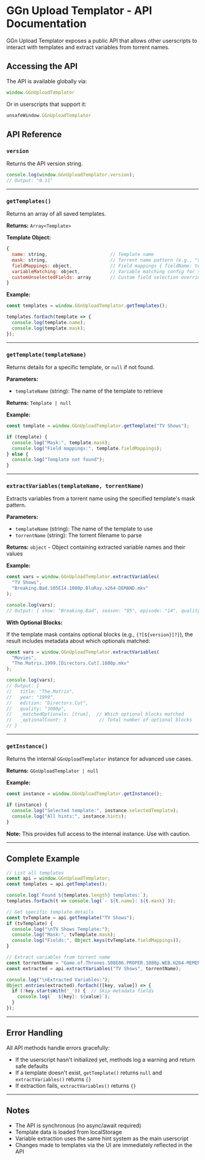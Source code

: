 # GGn Upload Templator - API Documentation

GGn Upload Templator exposes a public API that allows other userscripts to interact with templates and extract variables from torrent names.

## Accessing the API

The API is available globally via:

```javascript
window.GGnUploadTemplator
```

Or in userscripts that support it:

```javascript
unsafeWindow.GGnUploadTemplator
```

## API Reference

### `version`

Returns the API version string.

```javascript
console.log(window.GGnUploadTemplator.version);
// Output: "0.11"
```

---

### `getTemplates()`

Returns an array of all saved templates.

**Returns:** `Array<Template>`

**Template Object:**
```javascript
{
  name: string,                       // Template name
  mask: string,                       // Torrent name pattern (e.g., "${show} - S${season}E${episode}")
  fieldMappings: object,              // Field mappings { fieldName: templateValue }
  variableMatching: object,           // Variable matching config for select fields
  customUnselectedFields: array       // Custom field selection overrides
}
```

**Example:**

```javascript
const templates = window.GGnUploadTemplator.getTemplates();

templates.forEach(template => {
  console.log(template.name);
  console.log(template.mask);
});
```

---

### `getTemplate(templateName)`

Returns details for a specific template, or `null` if not found.

**Parameters:**
- `templateName` (string): The name of the template to retrieve

**Returns:** `Template | null`

**Example:**

```javascript
const template = window.GGnUploadTemplator.getTemplate("TV Shows");

if (template) {
  console.log("Mask:", template.mask);
  console.log("Field mappings:", template.fieldMappings);
} else {
  console.log("Template not found");
}
```

---

### `extractVariables(templateName, torrentName)`

Extracts variables from a torrent name using the specified template's mask pattern.

**Parameters:**
- `templateName` (string): The name of the template to use
- `torrentName` (string): The torrent filename to parse

**Returns:** `object` - Object containing extracted variable names and their values

**Example:**

```javascript
const vars = window.GGnUploadTemplator.extractVariables(
  "TV Shows",
  "Breaking.Bad.S05E14.1080p.BluRay.x264-DEMAND.mkv"
);

console.log(vars);
// Output: { show: "Breaking.Bad", season: "05", episode: "14", quality: "1080p", ... }
```

**With Optional Blocks:**

If the template mask contains optional blocks (e.g., `{?[${version}]?}`), the result includes metadata about which optionals matched:

```javascript
const vars = window.GGnUploadTemplator.extractVariables(
  "Movies",
  "The.Matrix.1999.[Directors.Cut].1080p.mkv"
);

console.log(vars);
// Output: {
//   title: "The.Matrix",
//   year: "1999",
//   edition: "Directors.Cut",
//   quality: "1080p",
//   _matchedOptionals: [true],  // Which optional blocks matched
//   _optionalCount: 1            // Total number of optional blocks
// }
```

---

### `getInstance()`

Returns the internal `GGnUploadTemplator` instance for advanced use cases.

**Returns:** `GGnUploadTemplator | null`

**Example:**

```javascript
const instance = window.GGnUploadTemplator.getInstance();

if (instance) {
  console.log("Selected template:", instance.selectedTemplate);
  console.log("All hints:", instance.hints);
}
```

**Note:** This provides full access to the internal instance. Use with caution.

---

## Complete Example

```javascript
// List all templates
const api = window.GGnUploadTemplator;
const templates = api.getTemplates();

console.log(`Found ${templates.length} templates:`);
templates.forEach(t => console.log(`- ${t.name}: ${t.mask}`));

// Get specific template details
const tvTemplate = api.getTemplate("TV Shows");
if (tvTemplate) {
  console.log("\nTV Shows Template:");
  console.log("Mask:", tvTemplate.mask);
  console.log("Fields:", Object.keys(tvTemplate.fieldMappings));
}

// Extract variables from torrent name
const torrentName = "Game.of.Thrones.S08E06.PROPER.1080p.WEB.H264-MEMENTO.mkv";
const extracted = api.extractVariables("TV Shows", torrentName);

console.log("\nExtracted Variables:");
Object.entries(extracted).forEach(([key, value]) => {
  if (!key.startsWith('_')) {  // Skip metadata fields
    console.log(`  ${key}: ${value}`);
  }
});
```

---

## Error Handling

All API methods handle errors gracefully:

- If the userscript hasn't initialized yet, methods log a warning and return safe defaults
- If a template doesn't exist, `getTemplate()` returns `null` and `extractVariables()` returns `{}`
- If extraction fails, `extractVariables()` returns `{}`

---

## Notes

- The API is synchronous (no async/await required)
- Template data is loaded from localStorage
- Variable extraction uses the same hint system as the main userscript
- Changes made to templates via the UI are immediately reflected in the API
